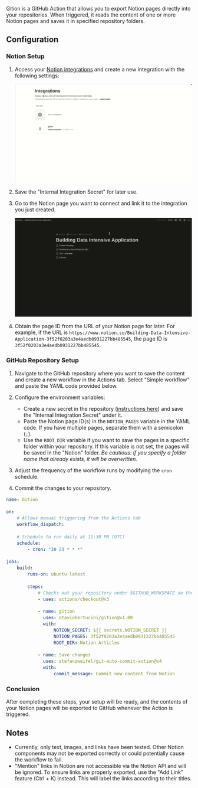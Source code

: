 Gition is a GitHub Action that allows you to export Notion pages directly into your repositories. When triggered, it reads the content of one or more Notion pages and saves it in specified repository folders.

## Configuration

### Notion Setup

1. Access your [Notion integrations](https://www.notion.so/profile/integrations) and create a new integration with the following settings:

    ![Notion Integration](https://github.com/otaviobertucini/gition/blob/master/capabilities.gif?raw=true)

2. Save the "Internal Integration Secret" for later use.

3. Go to the Notion page you want to connect and link it to the integration you just created.

    ![Notion Page Integration](https://github.com/otaviobertucini/gition/blob/master/notion.gif?raw=true)

4. Obtain the page ID from the URL of your Notion page for later. For example, if the URL is `https://www.notion.so/Building-Data-Intensive-Application-3f52f0203a3e4aedb0931227bb485545`, the page ID is `3f52f0203a3e4aedb0931227bb485545`.

### GitHub Repository Setup

1. Navigate to the GitHub repository where you want to save the content and create a new workflow in the Actions tab. Select "Simple workflow" and paste the YAML code provided below.

2. Configure the environment variables:

    - Create a new secret in the repository ([instructions here](https://docs.github.com/pt/actions/security-for-github-actions/security-guides/using-secrets-in-github-actions)) and save the "Internal Integration Secret" under it.
    - Paste the Notion page ID(s) in the `NOTION_PAGES` variable in the YAML code. If you have multiple pages, separate them with a semicolon (`;`).
    - Use the `ROOT_DIR` variable if you want to save the pages in a specific folder within your repository. If this variable is not set, the pages will be saved in the "Notion" folder. _Be cautious: if you specify a folder name that already exists, it will be overwritten._

3. Adjust the frequency of the workflow runs by modifying the `cron` schedule.

4. Commit the changes to your repository.

```yaml
name: Gition

on:
    # Allows manual triggering from the Actions tab
    workflow_dispatch:

    # Schedule to run daily at 11:30 PM (UTC)
    schedule:
        - cron: "30 23 * * *"

jobs:
    build:
        runs-on: ubuntu-latest

        steps:
            # Checks out your repository under $GITHUB_WORKSPACE so the job can access it
            - uses: actions/checkout@v3

            - name: gition
              uses: otaviobertucini/gition@v1.00
              with:
                  NOTION_SECRET: ${{ secrets.NOTION_SECRET }}
                  NOTION_PAGES: 3f52f0203a3e4aedb0931227bb485545
                  ROOT_DIR: Notion Articles

            - name: Save changes
              uses: stefanzweifel/git-auto-commit-action@v4
              with:
                  commit_message: Commit new content from Notion
```

### Conclusion

After completing these steps, your setup will be ready, and the contents of your Notion pages will be exported to GitHub whenever the Action is triggered.

## Notes

-   Currently, only text, images, and links have been tested. Other Notion components may not be exported correctly or could potentially cause the workflow to fail.
-   "Mention" links in Notion are not accessible via the Notion API and will be ignored. To ensure links are properly exported, use the "Add Link" feature (Ctrl + K) instead. This will label the links according to their titles.
